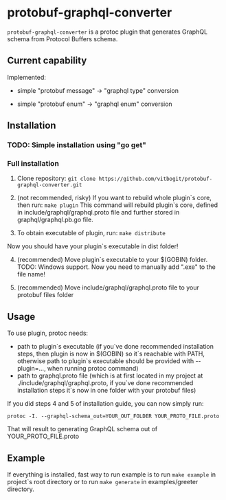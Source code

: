 # protobuf-graphql-converter

`protobuf-graphql-converter` is a protoc plugin that generates GraphQL schema from Protocol Buffers schema.

## Current capability

Implemented:

- simple "protobuf message" -> "graphql type" conversion 

- simple "protobuf enum" -> "graphql enum" conversion

## Installation

### TODO: Simple installation using "go get"

### Full installation 

1) Clone repository:
```git clone https://github.com/vitbogit/protobuf-graphql-converter.git```

2) (not recommended, risky) If you want to rebuild whole plugin\`s core, then run:
 ```make plugin```
 This command will rebuild plugin\`s core, defined in include/graphql/graphql.proto file and further stored in graphql/graphql.pb.go file.

3) To obtain executable of plugin, run:
 ```make distribute```

Now you should have your plugin\`s executable in dist folder!

4) (recommended) Move plugin\`s executable to your $(GOBIN) folder.
TODO: Windows support. Now you need to manually add ".exe" to the file name!

5) (recommended) Move include/graphql/graphql.proto file to your protobuf files folder

## Usage

To use plugin, protoc needs:
- path to plugin\`s executable (if you\`ve done recommended installation steps, then plugin is now in $(GOBIN) so it\`s reachable with PATH, otherwise path to plugin\`s executable should be provided with --plugin=..., when running protoc command)
- path to graphql.proto file (which is at first located in my project at ./include/graphql/graphql.proto, if you\`ve done recommended installation steps it\`s now in one folder with your protobuf files)

If you did steps 4 and 5 of installation guide, you can now simply run:

```
protoc -I. --graphql-schema_out=YOUR_OUT_FOLDER YOUR_PROTO_FILE.proto
```

That will result to generating GraphQL schema out of YOUR_PROTO_FILE.proto

## Example

If everything is installed, fast way to run example is to run `make example` in project\`s root directory or to run `make generate` in examples/greeter directory.
